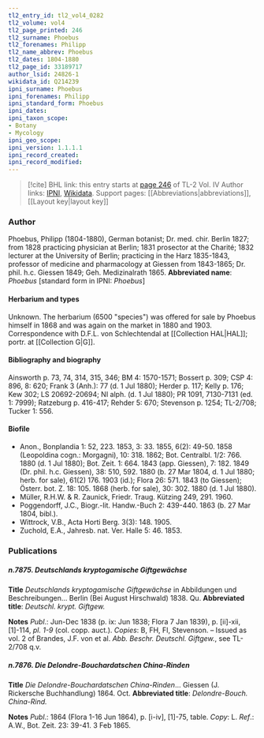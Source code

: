 ```yaml
---
tl2_entry_id: tl2_vol4_0282
tl2_volume: vol4
tl2_page_printed: 246
tl2_surname: Phoebus
tl2_forenames: Philipp
tl2_name_abbrev: Phoebus
tl2_dates: 1804-1880
tl2_page_id: 33189717
author_lsid: 24826-1
wikidata_id: Q214239
ipni_surname: Phoebus
ipni_forenames: Philipp
ipni_standard_form: Phoebus
ipni_dates: 
ipni_taxon_scope: 
- Botany
- Mycology
ipni_geo_scope: 
ipni_version: 1.1.1.1
ipni_record_created: 
ipni_record_modified:
---
```


> [!cite] BHL link: this entry starts at [page 246](https://www.biodiversitylibrary.org/page/33189717) of TL-2 Vol. IV
> Author links: [IPNI](https://www.ipni.org/a/24826-1), [Wikidata](https://www.wikidata.org/wiki/Q214239). Support pages: [[Abbreviations|abbreviations]], [[Layout key|layout key]]

### Author

Phoebus, Philipp (1804-1880), German botanist; Dr. med. chir. Berlin 1827; from 1828 practicing physician at Berlin; 1831 prosector at the Charité; 1832 lecturer at the University of Berlin; practicing in the Harz 1835-1843, professor of medicine and pharmacology at Giessen from 1843-1865; Dr. phil. h.c. Giessen 1849; Geh. Medizinalrath 1865. 
**Abbreviated name**: *Phoebus* \[standard form in IPNI: *Phoebus*\]

#### Herbarium and types

Unknown. The herbarium (6500 "species") was offered for sale by Phoebus himself in 1868 and was again on the market in 1880 and 1903. Correspondence with D.F.L. von Schlechtendal at [[Collection HAL|HAL]]; portr. at [[Collection G|G]].

#### Bibliography and biography

Ainsworth p. 73, 74, 314, 315, 346; BM 4: 1570-1571; Bossert p. 309; CSP 4: 896, 8: 620; Frank 3 (Anh.): 77 (d. 1 Jul 1880); Herder p. 117; Kelly p. 176; Kew 302; LS 20692-20694; NI alph. (d. 1 Jul 1880); PR 1091, 7130-7131 (ed. 1: 7999); Ratzeburg p. 416-417; Rehder 5: 670; Stevenson p. 1254; TL-2/708; Tucker 1: 556.

#### Biofile

- Anon., Bonplandia 1: 52, 223. 1853, 3: 33. 1855, 6(2): 49-50. 1858 (Leopoldina cogn.: Morgagni), 10: 318. 1862; Bot. Centralbl. 1/2: 766. 1880 (d. 1 Jul 1880); Bot. Zeit. 1: 664. 1843 (app. Giessen), 7: 182. 1849 (Dr. phil. h.c. Giessen), 38: 510, 592. 1880 (b. 27 Mar 1804, d. 1 Jul 1880; herb. for sale), 61(2) 176. 1903 (id.); Flora 26: 571. 1843 (to Giessen); Österr. bot. Z. 18: 105. 1868 (herb. for sale), 30: 302. 1880 (d. 1 Jul 1880).
- Müller, R.H.W. & R. Zaunick, Friedr. Traug. Kützing 249, 291. 1960.
- Poggendorff, J.C., Biogr.-lit. Handw.-Buch 2: 439-440. 1863 (b. 27 Mar 1804, bibl.).
- Wittrock, V.B., Acta Horti Berg. 3(3): 148. 1905.
- Zuchold, E.A., Jahresb. nat. Ver. Halle 5: 46. 1853.

### Publications

##### n.7875. Deutschlands kryptogamische Giftgewächse

**Title**
*Deutschlands kryptogamische Giftgewächse* in Abbildungen und Beschreibungen... Berlin (Bei August Hirschwald) 1838. Qu.
**Abbreviated title**: *Deutschl. krypt. Giftgew.*

**Notes**
*Publ*.: Jun-Dec 1838 (p. ix: Jun 1838; Flora 7 Jan 1839), p. \[ii\]-xii, \[1\]-114, *pl. 1-9* (col. copp. auct.). *Copies*: B, FH, FI, Stevenson. – Issued as vol. 2 of Brandes, J.F. von et al.
*Abb. Beschr. Deutschl. Giftgew.*, see TL-2/708 q.v.

##### n.7876. Die Delondre-Bouchardatschen China-Rinden

**Title**
*Die Delondre-Bouchardatschen China-Rinden*... Giessen (J. Rickersche Buchhandlung) 1864. Oct.
**Abbreviated title**: *Delondre-Bouch. China-Rind.*

**Notes**
*Publ*.: 1864 (Flora 1-16 Jun 1864), p. \[i-iv\], \[1\]-75, table. *Copy*: L.
*Ref*.: A.W., Bot. Zeit. 23: 39-41. 3 Feb 1865.


